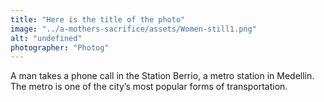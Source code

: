 ```yaml
---
title: "Here is the title of the photo"
image: "../a-mothers-sacrifice/assets/Women-still1.png"
alt: "undefined"
photographer: "Photog"
---
```


A man takes a phone call in the Station Berrio, a metro station in Medellin. The metro is one of the city’s most popular forms of transportation.